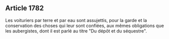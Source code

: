 Article 1782
----
Les voituriers par terre et par eau sont assujettis, pour la garde et la
conservation des choses qui leur sont confiées, aux mêmes obligations que les
aubergistes, dont il est parlé au titre "Du dépôt et du séquestre".
